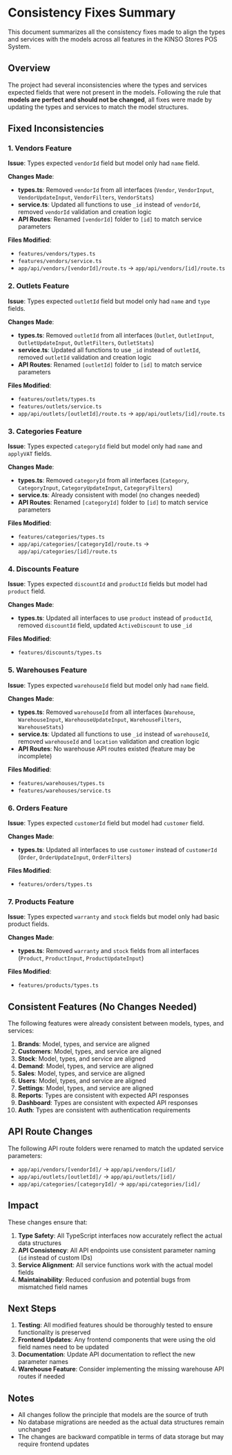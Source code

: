 # Consistency Fixes Summary

This document summarizes all the consistency fixes made to align the types and services with the models across all features in the KINSO Stores POS System.

## Overview

The project had several inconsistencies where the types and services expected fields that were not present in the models. Following the rule that **models are perfect and should not be changed**, all fixes were made by updating the types and services to match the model structures.

## Fixed Inconsistencies

### 1. Vendors Feature

**Issue**: Types expected `vendorId` field but model only had `name` field.

**Changes Made**:
- **types.ts**: Removed `vendorId` from all interfaces (`Vendor`, `VendorInput`, `VendorUpdateInput`, `VendorFilters`, `VendorStats`)
- **service.ts**: Updated all functions to use `_id` instead of `vendorId`, removed `vendorId` validation and creation logic
- **API Routes**: Renamed `[vendorId]` folder to `[id]` to match service parameters

**Files Modified**:
- `features/vendors/types.ts`
- `features/vendors/service.ts`
- `app/api/vendors/[vendorId]/route.ts` → `app/api/vendors/[id]/route.ts`

### 2. Outlets Feature

**Issue**: Types expected `outletId` field but model only had `name` and `type` fields.

**Changes Made**:
- **types.ts**: Removed `outletId` from all interfaces (`Outlet`, `OutletInput`, `OutletUpdateInput`, `OutletFilters`, `OutletStats`)
- **service.ts**: Updated all functions to use `_id` instead of `outletId`, removed `outletId` validation and creation logic
- **API Routes**: Renamed `[outletId]` folder to `[id]` to match service parameters

**Files Modified**:
- `features/outlets/types.ts`
- `features/outlets/service.ts`
- `app/api/outlets/[outletId]/route.ts` → `app/api/outlets/[id]/route.ts`

### 3. Categories Feature

**Issue**: Types expected `categoryId` field but model only had `name` and `applyVAT` fields.

**Changes Made**:
- **types.ts**: Removed `categoryId` from all interfaces (`Category`, `CategoryInput`, `CategoryUpdateInput`, `CategoryFilters`)
- **service.ts**: Already consistent with model (no changes needed)
- **API Routes**: Renamed `[categoryId]` folder to `[id]` to match service parameters

**Files Modified**:
- `features/categories/types.ts`
- `app/api/categories/[categoryId]/route.ts` → `app/api/categories/[id]/route.ts`

### 4. Discounts Feature

**Issue**: Types expected `discountId` and `productId` fields but model had `product` field.

**Changes Made**:
- **types.ts**: Updated all interfaces to use `product` instead of `productId`, removed `discountId` field, updated `ActiveDiscount` to use `_id`

**Files Modified**:
- `features/discounts/types.ts`

### 5. Warehouses Feature

**Issue**: Types expected `warehouseId` field but model only had `name` field.

**Changes Made**:
- **types.ts**: Removed `warehouseId` from all interfaces (`Warehouse`, `WarehouseInput`, `WarehouseUpdateInput`, `WarehouseFilters`, `WarehouseStats`)
- **service.ts**: Updated all functions to use `_id` instead of `warehouseId`, removed `warehouseId` and `location` validation and creation logic
- **API Routes**: No warehouse API routes existed (feature may be incomplete)

**Files Modified**:
- `features/warehouses/types.ts`
- `features/warehouses/service.ts`

### 6. Orders Feature

**Issue**: Types expected `customerId` field but model had `customer` field.

**Changes Made**:
- **types.ts**: Updated all interfaces to use `customer` instead of `customerId` (`Order`, `OrderUpdateInput`, `OrderFilters`)

**Files Modified**:
- `features/orders/types.ts`

### 7. Products Feature

**Issue**: Types expected `warranty` and `stock` fields but model only had basic product fields.

**Changes Made**:
- **types.ts**: Removed `warranty` and `stock` fields from all interfaces (`Product`, `ProductInput`, `ProductUpdateInput`)

**Files Modified**:
- `features/products/types.ts`

## Consistent Features (No Changes Needed)

The following features were already consistent between models, types, and services:

1. **Brands**: Model, types, and service are aligned
2. **Customers**: Model, types, and service are aligned
3. **Stock**: Model, types, and service are aligned
4. **Demand**: Model, types, and service are aligned
5. **Sales**: Model, types, and service are aligned
6. **Users**: Model, types, and service are aligned
7. **Settings**: Model, types, and service are aligned
8. **Reports**: Types are consistent with expected API responses
9. **Dashboard**: Types are consistent with expected API responses
10. **Auth**: Types are consistent with authentication requirements

## API Route Changes

The following API route folders were renamed to match the updated service parameters:

- `app/api/vendors/[vendorId]/` → `app/api/vendors/[id]/`
- `app/api/outlets/[outletId]/` → `app/api/outlets/[id]/`
- `app/api/categories/[categoryId]/` → `app/api/categories/[id]/`

## Impact

These changes ensure that:

1. **Type Safety**: All TypeScript interfaces now accurately reflect the actual data structures
2. **API Consistency**: All API endpoints use consistent parameter naming (`id` instead of custom IDs)
3. **Service Alignment**: All service functions work with the actual model fields
4. **Maintainability**: Reduced confusion and potential bugs from mismatched field names

## Next Steps

1. **Testing**: All modified features should be thoroughly tested to ensure functionality is preserved
2. **Frontend Updates**: Any frontend components that were using the old field names need to be updated
3. **Documentation**: Update API documentation to reflect the new parameter names
4. **Warehouse Feature**: Consider implementing the missing warehouse API routes if needed

## Notes

- All changes follow the principle that models are the source of truth
- No database migrations are needed as the actual data structures remain unchanged
- The changes are backward compatible in terms of data storage but may require frontend updates 